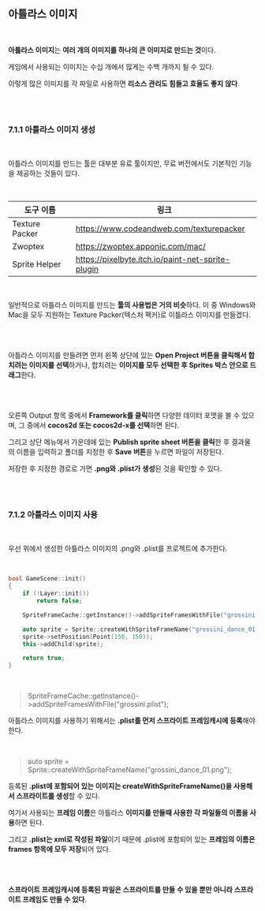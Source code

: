 ## 아틀라스 이미지

</br>

**아틀라스 이미지**는 **여러 개의 이미지를 하나의 큰 이미지로 만드는 것**이다.

게임에서 사용되는 이미지는 수십 개에서 많게는 수백 개까지 될 수 있다.

이렇게 많은 이미지를 각 파일로 사용하면 **리소스 관리도 힘들고 효율도 좋지 않다**.

</br>
</br>

### 7.1.1 아틀라스 이미지 생성

</br>

아틀라스 이미지를 만드는 툴은 대부분 유료 툴이지만, 무료 버전에서도 기본적인 기능을 제공하는 것들이 있다.

</br>

|도구 이름|링크|
|--------|----|
|Texture Packer|https://www.codeandweb.com/texturepacker|
|Zwoptex|https://zwoptex.apponic.com/mac/|
|Sprite Helper|https://pixelbyte.itch.io/paint-net-sprite-plugin|

</br>

일반적으로 아틀라스 이미지를 만드는 **툴의 사용법은 거의 비슷**하다. 이 중 Windows와 Mac을 모두 지원하는 Texture Packer(텍스처 팩커)로 이틀라스 이미지를 만들겠다.

</br>

</br>

아틀라스 이미지를 만들려면 먼저 왼쪽 상단에 있는 **Open Project 버튼을 클릭해서 합치려는 이미지를 선택**하거나, 합치려는 **이미지를 모두 선택한 후 Sprites 박스 안으로 드래그**한다.

</br>

</br>

오른쪽 Output 항목 중에서 **Framework를 클릭**하면 다양한 데이터 포맷을 볼 수 있으며, 그 중에서 **cocos2d 또는 cocos2d-x를 선택**하면 된다.

그리고 상단 메뉴에서 가운데에 있는 **Publish sprite sheet 버튼을 클릭**한 후 결과물의 이름을 입력하고 폴더를 지정한 후 **Save 버튼**을 누르면 파일이 저장된다.

저장한 후 지정한 경로로 가면 **.png와 .plist가 생성**된 것을 확인할 수 있다.

</br>
</br>

### 7.1.2 아틀라스 이미지 사용

</br>

우선 위에서 생성한 아틀라스 이미지의 .png와 .plist를 프로젝트에 추가한다.

</br>

```C++
bool GameScene::init()
{
    if (!Layer::init())
        return false;

    SpriteFrameCache::getInstance()->addSpriteFramesWithFile("grossini.plist");

    auto sprite = Sprite::createWithSpriteFrameName("grossini_dance_01.png");
    sprite->setPosition(Point(150, 150));
    this->addChild(sprite);

    return true;
}
```
</br>

> SpriteFrameCache::getInstance()->addSpriteFramesWithFile("grossini.plist");

아틀라스 이미지를 사용하기 위해서는 **.plist를 먼저 스프라이트 프레임캐시에 등록**해야 한다.

</br>

> auto sprite = Sprite::createWithSpriteFrameName("grossini_dance_01.png");

등록된 **.plist에 포함되어 있는 이미지는 createWithSpriteFrameName()을 사용해서 스프라이트를 생성**할 수 있다.

여기서 사용되는 **프레임 이름**은 아틀라스 **이미지를 만들때 사용한 각 파일들의 이름을 사용**하면 된다.

그리고 **.plist는 xml로 작성된 파일**이기 때문에 .plist에 포함되어 있는 **프레임의 이름은 frames 항목에 모두 저장**되어 있다.

</br>

</br>

**스프라이트 프레임캐시에 등록된 파일은 스프라이트를 만들 수 있을 뿐만 아니라 스프라이트 프레임도 만들 수 있다**.